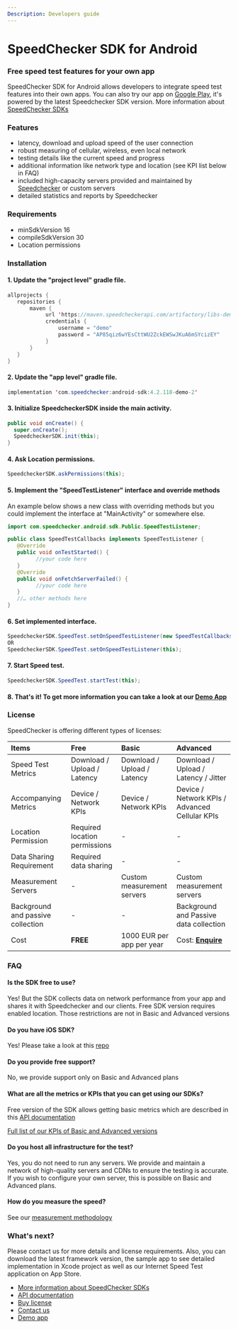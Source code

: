 ```yaml
---
Description: Developers guide
---
```


# SpeedChecker SDK for Android

### Free speed test features for your own app

SpeedChecker SDK for Android allows developers to integrate speed test features into their own apps. You can also try our app on [Google Play](https://play.google.com/store/apps/details?id=uk.co.broadbandspeedchecker&hl=en_US), it's powered by the latest Speedchecker SDK version. More information about [SpeedChecker SDKs](https://www.speedchecker.com/speed-test-tools/mobile-apps-and-sdks.html)

### Features

* latency, download and upload speed of the user connection
* robust measuring of cellular, wireless, even local network
* testing details like the current speed and progress
* additional information like network type and location \(see KPI list below in FAQ\)
* included high-capacity servers provided and maintained by [Speedchecker](https://www.speedchecker.com) or custom servers
* detailed statistics and reports by Speedchecker

### Requirements

* minSdkVersion 16
* compileSdkVersion 30
* Location permissions

### Installation

#### **1. Update the "project level" gradle file.**

```java
allprojects {
   repositories {
       maven {
            url 'https://maven.speedcheckerapi.com/artifactory/libs-demo'
            credentials {
                username = "demo"
                password = "AP85qiz6wYEsCttWU2ZckEWSwJKuA6mSYcizEY"
            }
       }
   }
}
```

#### **2. Update the "app level" gradle file.**

```java
implementation 'com.speedchecker:android-sdk:4.2.118-demo-2'
```

#### **3.** Initialize SpeedcheckerSDK inside the main activity.

```java
public void onCreate() {
  super.onCreate();
  SpeedcheckerSDK.init(this);
}
```

#### **4. Ask Location permissions.**

```java
SpeedcheckerSDK.askPermissions(this);
```

#### 5. Implement the "SpeedTestListener" interface and override methods

An example below shows a new class with overriding methods but you could implement the interface at "MainActivity" or somewhere else.

```java
import com.speedchecker.android.sdk.Public.SpeedTestListener;

public class SpeedTestCallbacks implements SpeedTestListener {
   @Override
   public void onTestStarted() {
         //your code here
   }
   @Override
   public void onFetchServerFailed() {
         //your code here
   }
   //… other methods here
}
```

#### **6. Set implemented interface.**

```java
SpeedcheckerSDK.SpeedTest.setOnSpeedTestListener(new SpeedTestCallbacks());
OR
SpeedcheckerSDK.SpeedTest.setOnSpeedTestListener(this);
```

#### **7. Start Speed test.**

```java
SpeedcheckerSDK.SpeedTest.startTest(this);
```

#### 8. That's it! To get more information you can take a look at our [Demo App](https://github.com/speedchecker/speedchecker-sdk-android/tree/demo-app)

### License

SpeedChecker is offering different types of licenses:

| Items | Free | Basic | Advanced |
| :--- | :--- | :--- | :--- |
| Speed Test Metrics | Download / Upload / Latency | Download / Upload / Latency | Download / Upload / Latency / Jitter |
| Accompanying Metrics | Device / Network KPIs | Device / Network KPIs | Device / Network KPIs / Advanced Cellular KPIs |
| Location Permission | Required location permissions | - | - |
| Data Sharing Requirement | Required data sharing | - | - |
| Measurement Servers | - | Custom measurement servers | Custom measurement servers |
| Background and passive collection | - | - | Background and Passive data collection |
| Cost | **FREE** | 1000 EUR per app per year | Cost: [**Enquire**](https://www.speedchecker.com/contact-us.html) |

### FAQ

#### Is the SDK free to use?

Yes! But the SDK collects data on network performance from your app and shares it with Speedchecker and our clients. Free SDK version requires enabled location. Those restrictions are not in Basic and Advanced versions

#### **Do you have iOS SDK?**

Yes! Please take a look at this [repo](https://github.com/speedchecker/speedchecker-sdk-ios)

#### **Do you provide free support?**

No, we provide support only on Basic and Advanced plans

#### **What are all the metrics or KPIs that you can get using our SDKs?**

Free version of the SDK allows getting basic metrics which are described in this [API documentation](https://github.com/speedchecker/speedchecker-sdk-android/wiki/API-documentation)

[Full list of our KPIs of Basic and Advanced versions](https://www.speedchecker.com/broadband-data/kpis.html)

#### **Do you host all infrastructure for the test?**

Yes, you do not need to run any servers. We provide and maintain a network of high-quality servers and CDNs to ensure the testing is accurate. If you wish to configure your own server, this is possible on Basic and Advanced plans.

#### **How do you measure the speed?**

See our [measurement methodology](https://www.speedchecker.com/broadband-data/measurement-method.html)

### What's next?

Please contact us for more details and license requirements. Also, you can download the latest framework version, the sample app to see detailed implementation in Xcode project as well as our Internet Speed Test application on App Store.

* [More information about SpeedChecker SDKs](https://www.speedchecker.com/speed-test-tools/mobile-apps-and-sdks.html)
* [API documentation](https://github.com/speedchecker/speedchecker-sdk-android/wiki/API-documentation)
* [Buy license](https://www.speedchecker.com/contact-us.html)
* [Contact us](https://www.speedchecker.com/contact-us.html)
* [Demo app](https://github.com/speedchecker/speedchecker-sdk-android/tree/demo-app)

